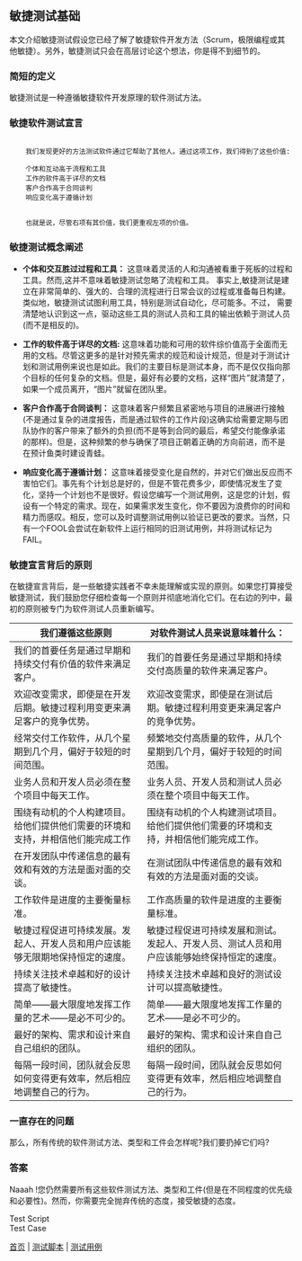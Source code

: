 
## 敏捷测试基础

本文介绍敏捷测试假设您已经了解了敏捷软件开发方法（Scrum，极限编程或其他敏捷）。另外，敏捷测试只会在高层讨论这个想法，你是得不到细节的。

### 简短的定义

敏捷测试是一种遵循敏捷软件开发原理的软件测试方法。

### 敏捷软件测试宣言

```

	我们发现更好的方法测试软件通过它帮助了其他人。通过这项工作，我们得到了这些价值:
```


	
```
	个体和互动高于流程和工具
	工作的软件高于详尽的文档
	客户合作高于合同谈判
	响应变化高于遵循计划
```
	
```

	也就是说，尽管右项有其价值，我们更重视左项的价值。
```

### 敏捷测试概念阐述

* **个体和交互胜过过程和工具：** 这意味着灵活的人和沟通被看重于死板的过程和工具。然而,这并不意味着敏捷测试忽略了流程和工具。 事实上,敏捷测试是建立在非常简单的、强大的、合理的流程进行日常会议的过程或准备每日构建。类似地，敏捷测试试图利用工具，特别是测试自动化，尽可能多。不过， 需要清楚地认识到这一点，驱动这些工具的测试人员和工具的输出依赖于测试人员(而不是相反的)。

* **工作的软件高于详尽的文档:** 这意味着功能和可用的软件综价值高于全面而无用的文档。尽管这更多的是针对预先需求的规范和设计规范，但是对于测试计划和测试用例来说也是如此。我们的主要目标是测试本身，而不是仅仅指向那个目标的任何复杂的文档。但是，最好有必要的文档，这样“图片”就清楚了，如果一个成员离开，“图片”就留在团队里。

* **客户合作高于合同谈判：** 这意味着客户频繁且紧密地与项目的进展进行接触(不是通过复杂的进度报告，而是通过软件的工作片段)这确实给需要定期与团队协作的客户带来了额外的负担(而不是等到合同的最后，希望交付能像承诺的那样)。但是，这种频繁的参与确保了项目正朝着正确的方向前进，而不是在预计鱼类时建设青蛙。

* **响应变化高于遵循计划：** 这意味着接受变化是自然的，并对它们做出反应而不害怕它们。事先有个计划总是好的，但是不管花费多少，即使情况发生了变化，坚持一个计划也不是很好。假设您编写一个测试用例，这是您的计划，假设有一个特定的需求。现在，如果需求发生变化，你不要因为浪费你的时间和精力而感叹。相反，您可以及时调整测试用例以验证已更改的要求。当然，只有一个FOOL会尝试在新软件上运行相同的旧测试用例，并将测试标记为FAIL。

### 敏捷宣言背后的原则

在敏捷宣言背后，是一些敏捷实践者不幸未能理解或实现的原则。如果您打算接受敏捷测试，我们鼓励您仔细检查每一个原则并彻底地消化它们。在右边的列中，最初的原则被专门为软件测试人员重新编写。

|我们遵循这些原则|对软件测试人员来说意味着什么：|
|----|---|
|我们的首要任务是通过早期和持续交付有价值的软件来满足客户。|我们的首要任务是通过早期和持续交付高质量的软件来满足客户。|
|欢迎改变需求，即使是在开发后期。敏捷过程利用变更来满足客户的竞争优势。|欢迎改变需求，即使是在测试后期。敏捷过程利用变更来满足客户的竞争优势。|
|经常交付工作软件，从几个星期到几个月，偏好于较短的时间范围。|频繁地交付高质量的软件，从几个星期到几个月，偏好于较短的时间范围。
|业务人员和开发人员必须在整个项目中每天工作。|业务人员、开发人员和测试人员必须在整个项目中每天工作。|
|围绕有动机的个人构建项目。给他们提供他们需要的环境和支持，并相信他们能完成工作|围绕有动机的个人构建测试项目。给他们提供他们需要的环境和支持，并相信他们能完成工作。|
|在开发团队中传递信息的最有效和有效的方法是面对面的交谈。|在测试团队中传递信息的最有效和有效的方法是面对面的交谈。|
|工作软件是进度的主要衡量标准。|工作高质量的软件是进度的主要衡量标准。|
|敏捷过程促进可持续发展。发起人、开发人员和用户应该能够无限期地保持恒定的速度。|敏捷过程促进可持续发展和测试。发起人、开发人员、测试人员和用户应该能够始终保持恒定的速度。|
|持续关注技术卓越和好的设计提高了敏捷性。|持续关注技术卓越和良好的测试设计可以提高敏捷性。|
|简单——最大限度地发挥工作量的艺术——是必不可少的。|简单——最大限度地发挥工作量的艺术——是必不可少的。|
|最好的架构、需求和设计来自自己组织的团队。|最好的架构、需求和设计来自自己组织的团队。|
|每隔一段时间，团队就会反思如何变得更有效率，然后相应地调整自己的行为。|每隔一段时间，团队就会反思如何变得更有效率，然后相应地调整自己的行为。|

### 一直存在的问题
那么，所有传统的软件测试方法、类型和工件会怎样呢?我们要扔掉它们吗?

### 答案

Naaah !您仍然需要所有这些软件测试方法、类型和工件(但是在不同程度的优先级和必要性)。然而，你需要完全抛弃传统的态度，接受敏捷的态度。

Test Script </br>
Test Case 

[首页](index.md)  |  [测试脚本](测试脚本.md)  |  [测试用例](测试用例.md) 
